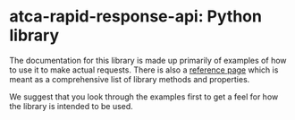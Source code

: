 # atca-rapid-response-api: Python library

The documentation for this library is made up primarily of examples of how to use
it to make actual requests. There is also a [reference page](docs/reference.md)
which is meant as a comprehensive list of library methods and properties.

We suggest that you look through the examples first to get a feel for how the
library is intended to be used.

